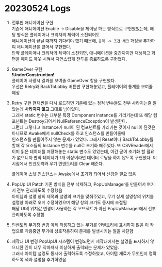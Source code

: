 # 20230524 Logs
1. 전투씬 애니메이션 구현  
   기존에 애니메이션 Enable -> Disable을 체이닝 하는 방식으로 구현했었는데, 해당 방식은 플레이어나 크리쳐의 체력이 소진되어도  
   애니메이션이 끝날 때까지 기다려야 했기 때문에, `공격 -> 조건 체크` 과정을 추가하여 애니메이션을 끊어서 구현했다.  
   만약 플레이어나 크리쳐의 체력이 소진되면, 애니메이션을 중간까지만 재생하고 화면을 페이드 아웃 시켜서 자연스럽게 전투를 종료하도록 구현했다.

2. GameOver 구현  
   **!UnderConstruction!**  
   플레이어 사망시 결과를 보여줄 GameOver 창을 구현했다.  
   우선은 Retry와 BackToLobby 버튼만 구현해놓았고, 플레이어의 통계를 보여줄 예정

3. Retry 구현
   현재씬을 다시 로드하면 기존에 있는 정적 변수들도 전부 사라지는줄 알았는데 **사라지지 않고** 그대로 남아있다.  
   그래서 static 변수는 대부분 특정 Component Instance를 가리키는데 또 해당 컴포넌트는 Destroy되어서 NullReferenceException이 발생한다.  
   그런데 그렇다고 Instance가 null이 된 컴포넌트를 가리키는 것이지 null이 된것은 아니므로 Awake에서 nullCheck를 하고 인스턴스를 만들어줄때  
   인스턴스를 만들어주지 않는 문제가 있었다. 그래서 Reset이나 BackToLobby를 할때 각 요소들의 Instance 변수를 null로 초기화 해주었다.
   또 CSVReader에서 이미 읽은 데이터를 저장해놓는 static 변수도 있었는데, 이건 굳이 초기화 할 필요가 없으니까 만약 데이터가 1개 이상이라면 데이터 로딩을 하지 않도록 구현했다. 이 시점에서 인벤토리와 무기 인벤토리를 Clear 해준다.

   플레이어 스텟 인스턴스는 Awake에서 초기화 되어서 신경쓸 필요 없음

4. PopUp UI Patch
   기존 방식을 전부 삭제하고, PopUpManager를 만들어서 여기서 전부 관리하도록 수정했음  
   아이템과 설명 창의 제목과 설명의 크기를 맞춰주었고, 무기 상세 설명창의 위치를 설명창 아래로 오게 수정하였으며 해당 창의 크기도 동시에 조절됨  
   해당 UI의 위치값 변경이 사용하는 각 오브젝트가 아닌 PopUpManager에서 전부 관리하도록 수정함

5. 인벤토리 무기창 변경
   이제 착용하고 있는 무기를 인벤토리에 표시하지 않음 이 작업으로 착용중인 무기에 상호작용하여 문제를 발생시키는 일을 차단함

6. 제작대 UI 변경
   PopUpUI 시스템이 변경되면서 제작대에서는 설명을 표시하지 않으니깐 칸이 너무 작아져서 이상하게 출력되는 문제가 있었음.  
   그래서 아이템 설명도 동시에 출력하도록 수정하였고, 아이템 재료가 무엇인지 명확하도록 색과 설명을 추가하였음